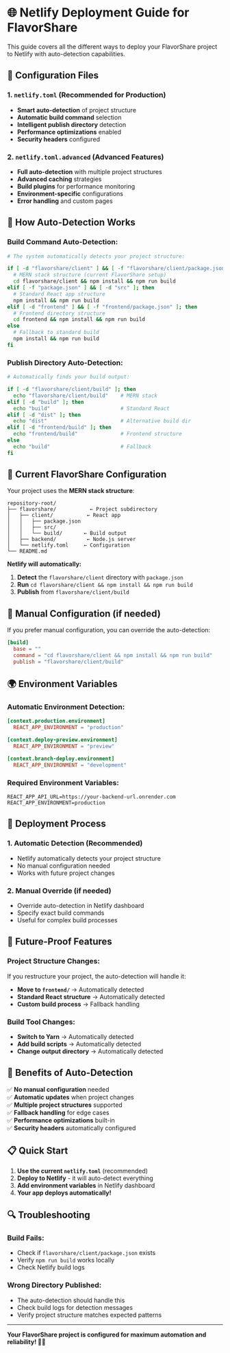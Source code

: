 # 🌐 Netlify Deployment Guide for FlavorShare

This guide covers all the different ways to deploy your FlavorShare project to Netlify with auto-detection capabilities.

## 📁 Configuration Files

### 1. **`netlify.toml` (Recommended for Production)**
- **Smart auto-detection** of project structure
- **Automatic build command** selection
- **Intelligent publish directory** detection
- **Performance optimizations** enabled
- **Security headers** configured

### 2. **`netlify.toml.advanced` (Advanced Features)**
- **Full auto-detection** with multiple project structures
- **Advanced caching** strategies
- **Build plugins** for performance monitoring
- **Environment-specific** configurations
- **Error handling** and custom pages

## 🚀 How Auto-Detection Works

### **Build Command Auto-Detection:**
```bash
# The system automatically detects your project structure:

if [ -d "flavorshare/client" ] && [ -f "flavorshare/client/package.json" ]; then
  # MERN stack structure (current FlavorShare setup)
  cd flavorshare/client && npm install && npm run build
elif [ -f "package.json" ] && [ -d "src" ]; then
  # Standard React app structure
  npm install && npm run build
elif [ -d "frontend" ] && [ -f "frontend/package.json" ]; then
  # Frontend directory structure
  cd frontend && npm install && npm run build
else
  # Fallback to standard build
  npm install && npm run build
fi
```

### **Publish Directory Auto-Detection:**
```bash
# Automatically finds your build output:

if [ -d "flavorshare/client/build" ]; then
  echo "flavorshare/client/build"    # MERN stack
elif [ -d "build" ]; then
  echo "build"                       # Standard React
elif [ -d "dist" ]; then
  echo "dist"                        # Alternative build dir
elif [ -d "frontend/build" ]; then
  echo "frontend/build"              # Frontend structure
else
  echo "build"                       # Fallback
fi
```

## 🎯 Current FlavorShare Configuration

Your project uses the **MERN stack structure**:
```
repository-root/
├── flavorshare/           ← Project subdirectory
│   ├── client/           ← React app
│   │   ├── package.json
│   │   ├── src/
│   │   └── build/       ← Build output
│   ├── backend/          ← Node.js server
│   └── netlify.toml     ← Configuration
└── README.md
```

**Netlify will automatically:**
1. **Detect** the `flavorshare/client` directory with `package.json`
2. **Run** `cd flavorshare/client && npm install && npm run build`
3. **Publish** from `flavorshare/client/build`

## 🔧 Manual Configuration (if needed)

If you prefer manual configuration, you can override the auto-detection:

```toml
[build]
  base = ""
  command = "cd flavorshare/client && npm install && npm run build"
  publish = "flavorshare/client/build"
```

## 🌍 Environment Variables

### **Automatic Environment Detection:**
```toml
[context.production.environment]
  REACT_APP_ENVIRONMENT = "production"

[context.deploy-preview.environment]
  REACT_APP_ENVIRONMENT = "preview"

[context.branch-deploy.environment]
  REACT_APP_ENVIRONMENT = "development"
```

### **Required Environment Variables:**
```env
REACT_APP_API_URL=https://your-backend-url.onrender.com
REACT_APP_ENVIRONMENT=production
```

## 📱 Deployment Process

### **1. Automatic Detection (Recommended)**
- Netlify automatically detects your project structure
- No manual configuration needed
- Works with future project changes

### **2. Manual Override (if needed)**
- Override auto-detection in Netlify dashboard
- Specify exact build commands
- Useful for complex build processes

## 🔄 Future-Proof Features

### **Project Structure Changes:**
If you restructure your project, the auto-detection will handle it:

- **Move to `frontend/`** → Automatically detected
- **Standard React structure** → Automatically detected
- **Custom build process** → Fallback handling

### **Build Tool Changes:**
- **Switch to Yarn** → Automatically detected
- **Add build scripts** → Automatically detected
- **Change output directory** → Automatically detected

## 🚀 Benefits of Auto-Detection

✅ **No manual configuration** needed  
✅ **Automatic updates** when project changes  
✅ **Multiple project structures** supported  
✅ **Fallback handling** for edge cases  
✅ **Performance optimizations** built-in  
✅ **Security headers** automatically configured  

## 📋 Quick Start

1. **Use the current `netlify.toml`** (recommended)
2. **Deploy to Netlify** - it will auto-detect everything
3. **Add environment variables** in Netlify dashboard
4. **Your app deploys automatically!**

## 🔍 Troubleshooting

### **Build Fails:**
- Check if `flavorshare/client/package.json` exists
- Verify `npm run build` works locally
- Check Netlify build logs

### **Wrong Directory Published:**
- The auto-detection should handle this
- Check build logs for detection messages
- Verify project structure matches expected patterns

---

**Your FlavorShare project is configured for maximum automation and reliability! 🚀✨**
